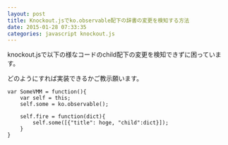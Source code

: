 ```yaml
---
layout: post
title: Knockout.jsでko.observable配下の辞書の変更を検知する方法
date: 2015-01-28 07:33:35
categories: javascript knockout.js
---
```

<p>knockout.jsで以下の様なコードのchild配下の変更を検知できずに困っています。</p>

<p>どのようにすれば実装できるかご教示願います。</p>

```
var SomeVMM = function(){
    var self = this;
    self.some = ko.observable();

    self.fire = function(dict){
        self.some([{"title": hoge, "child":dict}]);
    }
}
```
